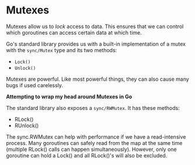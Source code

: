 # Mutexes
Mutexes allow us to *lock* access to data. This ensures that we can control which goroutines can access certain data at which time.

Go's standard library provides us with a built-in implementation of a mutex with the `sync/Mutex` type and its two methods:

- `Lock()`
- `Unlock()`

Mutexes are powerful. Like most powerful things, they can also cause many bugs if used carelessly.

**Attempting to wrap my head around Mutexes in Go**

The standard library also exposes a `sync/RWMutex`. It has these methods:

- RLock()
- RUnlock()

The sync.RWMutex can help with performance if we have a read-intensive process. Many goroutines can safely read from the map at the same time (multiple RLock() calls can happen simultaneously). However, only one goroutine can hold a Lock() and all RLock()'s will also be excluded.